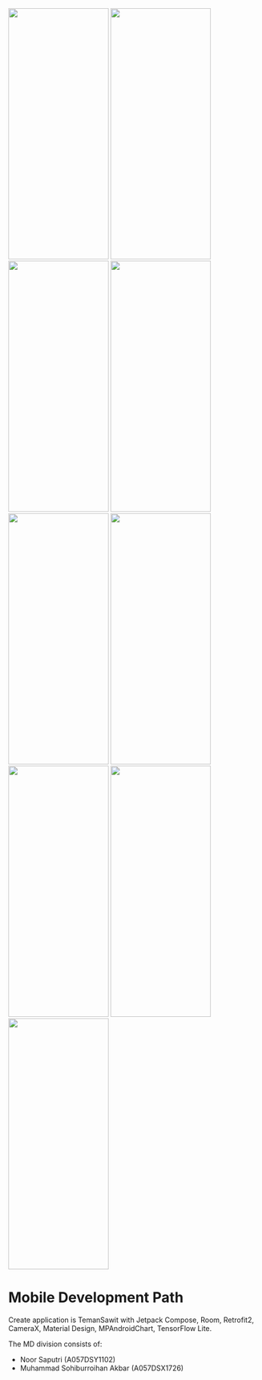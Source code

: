 <img src="https://github.com/TemanSawit/TemanSawitApp/assets/92320588/79dbc335-6521-4344-a3b0-d6fc6c28190a"  width="200" height="500">
<img src="https://github.com/TemanSawit/TemanSawitApp/assets/92320588/d31248e8-bbcb-460c-85d0-e9be55d5b9f8"  width="200" height="500">
<img src="https://github.com/TemanSawit/TemanSawitApp/assets/92320588/92f28ea9-2166-4a88-8d32-8e5bc5a31016"  width="200" height="500">
<img src="https://github.com/TemanSawit/TemanSawitApp/assets/92320588/2ffd7e8e-4f33-4321-8036-a7f9c7c8835c"  width="200" height="500">
<img src="https://github.com/TemanSawit/TemanSawitApp/assets/92320588/d78dd36b-eff0-4cac-b9fb-e0d478d6d6b6"   width="200" height="500">
<img src="https://github.com/TemanSawit/TemanSawitApp/assets/92320588/794365bf-bc1a-4827-a95b-19f3e211863b"  width="200" height="500">
<img src="https://github.com/TemanSawit/TemanSawitApp/assets/92320588/8841012f-4f2c-46ed-93d9-04d9684b9ac0"  width="200" height="500">
<img src="https://github.com/TemanSawit/TemanSawitApp/assets/92320588/f247c5f6-dcd9-48c6-ae8a-f30c285b7c23"   width="200" height="500">
<img src="https://github.com/TemanSawit/TemanSawitApp/assets/92320588/58e128ef-0373-41e3-b30c-c96185e8d9f2"  width="200" height="500">




# Mobile Development Path

Create application is TemanSawit with Jetpack Compose, Room, Retrofit2, CameraX, Material Design, MPAndroidChart, TensorFlow Lite.

The MD division consists of:

- Noor Saputri (A057DSY1102)
- Muhammad Sohiburroihan Akbar (A057DSX1726)

